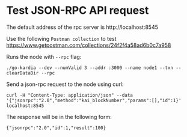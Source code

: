 # Test JSON-RPC API request
The default address of the rpc server is http://localhost:8545

Use the following `Postman collection` to test
https://www.getpostman.com/collections/24f2f4a58ad6b0c7a958

Runs the node with `--rpc` flag:
```
./go-kardia --dev --numValid 3 --addr :3000 --name node1 --txn --clearDataDir --rpc
```
Send a json-rpc request to the node using curl:
```
curl -H "Content-Type: application/json" --data '{"jsonrpc":"2.0","method":"kai_blockNumber","params":[],"id":1}' localhost:8545
```
The response will be in the following form:
```
{"jsonrpc":"2.0","id":1,"result":100}
```
